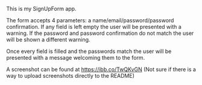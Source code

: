 This is my SignUpForm app.

The form accepts 4 parameters: a name/email/password/password confirmation.
If any field is left empty the user will be presented with a warning.
If the password and password confirmation do not match the user will be shown a different warning.

Once every field is filled and the passwords match the user will be presented with a message welcoming them to the form.


A screenshot can be found at https://ibb.co/TwQKvGN (Not sure if there is a way to upload screenshots directly to the README)

